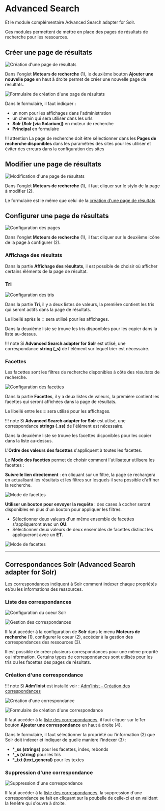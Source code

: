 # Advanced Search

Et le module complémentaire Advanced Search adapter for Solr.

Ces modules permettent de mettre en place des pages de résultats de recherche pour les ressources.

## Créer une page de résultats

![Création d'une page de résultats](assets/creation-page-resultats-1.png)

Dans l'onglet **Moteurs de recherche** (1), le deuxième bouton **Ajouter une nouvelle page** en haut à droite permet de créer une nouvelle page de résultats.

![Formulaire de création d'une page de résultats](assets/creation-page-resultats-2.png)

Dans le formulaire, il faut indiquer :

- un nom pour les affichages dans l'administration
- un chemin qui sera utiliser dans les urls
- **Solr (Solr [via Solarium])** en moteur de recherche
- **Principal** en formulaire

!!! attention
	La page de recherche doit être sélectionner dans les **Pages de recherche disponibles** dans les paramêtres des sites pour les utiliser et éviter des erreurs dans la configuration des sites

## Modifier une page de résultats

![Modification d'une page de résultats](assets/modification-page-resultats.png)

Dans l'onglet **Moteurs de recherche** (1), il faut cliquer sur le stylo de la page à modifier (2).

Le formulaire est le même que celui de la [création d'une page de résultats](module-advanced-search.md#creer-une-page-de-resultats).

## Configurer une page de résultats

![Configuration des pages](assets/configuration-page-solr.png)

Dans l'onglet **Moteurs de recherche** (1), il faut cliquer sur le deuxième icône de la page à configurer (2).

### Affichage des résultats

Dans la partie **Affichage des résultats**, il est possible de choisir où afficher certains éléments de la page de résultat.

### Tri

![Configuration des tris](assets/configuration-page-solr-tris.png)

Dans la partie **Tri**, il y a deux listes de valeurs, la première contient les tris qui seront actifs dans la page de résultats.

Le libellé après le **=** sera utilisé pour les affichages.

Dans la deuxième liste se trouve les tris disponibles pour les copier dans la liste au-dessus.

!!! note
	Si **Advanced Search adapter for Solr** est utlisé, une correspondance **string (_s)** de l'élément sur lequel trier est nécessaire.

### Facettes

Les facettes sont les filtres de recherche disponibles à côté des résultats de recherche.

![Configuration des facettes](assets/configuration-page-solr-facettes.png)

Dans la partie **Facettes**, il y a deux listes de valeurs, la première contient les facettes qui seront affichées dans la page de résultats.

Le libellé entre les **=** sera utilisé pour les affichages.

!!! note
	Si **Advanced Search adapter for Solr** est utlisé, une correspondance **strings (_ss)** de l'élément est nécessaire.

Dans la deuxième liste se trouve les facettes disponibles pour les copier dans la liste au-dessus.

L'**Ordre des valeurs des facettes** s'appliquent à toutes les facettes.

Le **Mode des facettes** permet de choisir comment l'utilisateur utilisera les facettes :

**Suivre le lien directement** : en cliquant sur un filtre, la page se rechargera en actualisant les résultats et les filtres sur lesquels il sera possible d'affiner la recherche.

![Mode de facettes](assets/facettes-lien.png)

**Utiliser un bouton pour envoyer la requête** : des cases à cocher seront disponibles en plus d'un bouton pour appliquer les filtres.

- Sélectionner deux valeurs d'un même ensemble de facettes s'appliqueront avec un **OU**.
- Sélectionner deux valeurs de deux ensembles de facettes distinct les appliqueront avec un **ET**.

![Mode de facettes](assets/facettes-checkbox.png)

---

## Correspondances Solr (Advanced Search adapter for Solr)

Les correspondances indiquent à Solr comment indexer chaque propriétés et/ou les informations des ressources.

### Liste des correspondances

![Configuration du coeur Solr](assets/advanced-search-liste-correspondances-1.png)

![Gestion des correspondances](assets/advanced-search-liste-correspondances-2.png)

Il faut accéder à la configuration de **Solr** dans le menu **Moteurs de recherche** (1), configurer le coeur (2), accéder à la gestion des correspondances des ressources (3).

Il est possible de créer plusieurs correspondances pour une même proprité ou information. Certains types de correspondances sont utilisés pour les tris ou les facettes des pages de résultats.

### Création d'une correspondance

!!! note
	Si **Adm'Inist** est installé voir : [Adm'Inist - Création des correspondances](module-administ.md#creation-des-correspondances-advanced-search-adapter-for-solr)

![Création d'une correspondance](assets/advanced-search-creation-correspondances-1.png)

![Formulaire de création d'une correspondance](assets/advanced-search-creation-correspondances-2.png)

Il faut accéder à la [liste des correspondances](#liste-des-correspondances), il faut cliquer sur le 1er bouton **Ajouter une correspondance** en haut à droite (4).

Dans le formulaire, il faut sélectionner la propriété ou l'information (2) que Solr doit indexer et indiquer de quelle manière l'indexer (3) :

- ***_ss (strings)** pour les facettes, index, rebonds
- ***_s (string)** pour les tris
- ***_txt (text_general)** pour les textes

### Suppression d'une correspondance

![Suppression d'une correspondance](assets/advanced-search-suppression-correspondances.png)

Il faut accéder à la [liste des correspondances](#liste-des-correspondances), la suppression d'une correspondance se fait en cliquant sur la poubelle de celle-ci et en validant la fenêtre qui s'ouvre à droite.